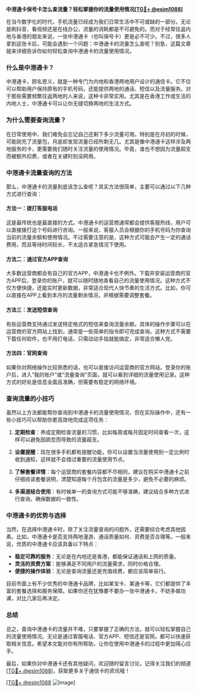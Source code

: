 **中港通卡保号卡怎么查流量？轻松掌握你的流量使用情况[[TG💪+ @esim1088](https://t.me/s/esim1088)]**

在当今数字化的时代，手机流量已经成为我们日常生活中不可或缺的一部分。无论是刷抖音、看视频还是在线办公，流量的消耗都是不可避免的。而对于经常往返内地与香港的朋友来说，一张中港通卡（也叫保号卡）更是必不可少。不过，很多人拿到这张卡后，可能会遇到一个问题：中港通卡的流量怎么查呢？别急，这篇文章就来详细告诉你如何轻松查询中港通卡的流量使用情况。

### 什么是中港通卡？

中港通卡，顾名思义，就是一种专门为内地和香港两地用户设计的通信卡。它不仅可以帮助用户保持原有的手机号码，还能提供两地的通话、短信以及流量服务。对于那些需要频繁往返两地的人来说，这种卡非常实用。尤其是在香港工作或生活的内地人士，中港通卡可以让你无缝切换两地的生活方式。

### 为什么需要查询流量？

在日常使用中，我们难免会忘记自己还剩下多少流量可用。特别是在月初的时候，可能刚充了流量包，月底却发现流量已经所剩无几。尤其是像中港通卡这样涉及两地服务的卡，更需要我们随时关注流量的使用情况。毕竟，谁也不想因为流量超支而被额外扣费，或者在关键时刻没网用。

### 中港通卡流量查询的方法

那么，中港通卡的流量到底该怎么查呢？其实方法很简单，主要可以通过以下几种方式进行查询：

#### 方法一：拨打客服电话

这是最传统也是最直接的方式。中港通卡的运营商通常都会提供客服热线，用户可以直接拨打这个号码进行咨询。一般来说，客服人员会根据你的手机号码为你查询当前的流量余额和使用情况。不过需要注意的是，这种方式可能会产生一定的通话费用，而且等待时间较长，不太适合紧急情况下使用。

#### 方法二：通过官方APP查询

大多数运营商都会有自己的官方APP，中港通卡也不例外。下载并安装运营商的官方APP后，登录你的账户，就可以随时随地查看自己的流量使用情况。这种方式不仅方便快捷，还能实时更新数据，非常适合现代人快节奏的生活方式。比如，你可以直接在APP上看到本月的流量剩余情况，并根据需要调整套餐。

#### 方法三：发送短信查询

有些运营商支持通过发送特定格式的短信来查询流量余额。具体的操作步骤可以在运营商的官方网站上找到，通常是一些简单的指令即可完成查询。这种方式不需要下载任何软件，也不用打电话，只需动动手指就能搞定，非常适合懒人党。

#### 方法四：官网查询

如果你对网络操作比较熟悉的话，也可以直接访问运营商的官方网站。登录你的账户后，进入“我的账户”或“流量查询”页面，就可以看到详细的流量使用记录。这种方式的好处是信息全面且准确，但需要有稳定的网络环境。

### 查询流量的小技巧

虽然以上方法都能帮你查询到中港通卡的流量使用情况，但在实际操作中，还有一些小技巧可以帮助你更高效地完成这项任务：

1. **定期检查**：养成定期检查流量的习惯，比如每周或每月固定时间查看一次，这样可以避免因疏忽而导致的流量超支。
   
2. **设置提醒**：现在很多手机都有提醒功能，你可以设置当流量使用到一定比例时收到通知，这样就不会错过重要的流量使用节点。

3. **了解套餐详情**：每个运营商的套餐内容都不尽相同，建议在购买中港通卡之前仔细阅读套餐说明，清楚知道每个月包含的流量是多少，避免不必要的麻烦。

4. **多渠道结合使用**：有时候单一的查询方式可能不够准确，建议结合多种方式进行查询，确保数据的一致性。

### 中港通卡的优势与选择

当然，在选择中港通卡时，除了关注流量查询的问题外，还需要综合考虑其他因素。比如，中港通卡是否支持两地漫游、通话质量如何、资费是否合理等。一般来说，优质的中港通卡应该具备以下特点：

- **稳定可靠的服务**：无论是在内地还是香港，都能保证通话和上网的质量。
- **灵活的资费方案**：能够满足不同用户的流量需求，同时价格合理。
- **便捷的操作体验**：无论是查询流量还是充值续费，都应该简单易行。

目前市面上有不少优秀的中港通卡品牌，比如某宝卡、某通卡等，它们都提供了丰富的套餐选择和服务保障。如果你还在犹豫要不要办一张中港通卡，不妨多做功课，对比几家后再决定。

### 总结

总之，查询中港通卡的流量并不难，只要掌握了正确的方法，就可以轻松掌握自己的流量使用情况。无论是通过客服电话、官方APP、短信还是官网，都可以快速获取相关信息。希望本文能对你有所帮助，让你在使用中港通卡的过程中更加得心应手。

最后，如果你对中港通卡还有其他疑问，欢迎随时留言讨论。记得关注我们的频道[[TG💪+ @esim1088](https://t.me/s/esim1088)]，获取更多关于通信卡的资讯哦！

[[TG💪+ @esim1088](https://t.me/s/esim1088) ![Image](https://i.postimg.cc/4NQfJmqS/Snipaste-2025-05-13-00-14-12.png)]